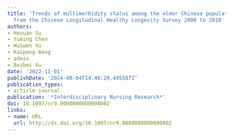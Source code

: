```yaml
---
title: 'Trends of multimorbidity status among the older Chinese population: findings
  from the Chinese Longitudinal Healthy Longevity Survey 2000 to 2018'
authors:
- Hexuan Su
- Yuming Chen
- Huiwen Xu
- Kaipeng Wang
- admin
- Beibei Xu
date: '2022-11-01'
publishDate: '2024-08-04T14:46:29.495587Z'
publication_types:
- article-journal
publication: '*Interdisciplinary Nursing Research*'
doi: 10.1097/nr9.0000000000000002
links:
- name: URL
  url: http://dx.doi.org/10.1097/nr9.0000000000000002
---
```

